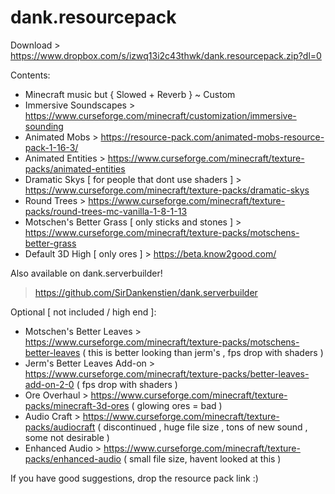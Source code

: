 # dank.resourcepack
Download > https://www.dropbox.com/s/izwq13i2c43thwk/dank.resourcepack.zip?dl=0

Contents:
- Minecraft music but { Slowed + Reverb } ~ Custom
- Immersive Soundscapes > https://www.curseforge.com/minecraft/customization/immersive-sounding
- Animated Mobs > https://resource-pack.com/animated-mobs-resource-pack-1-16-3/
- Animated Entities > https://www.curseforge.com/minecraft/texture-packs/animated-entities
- Dramatic Skys [ for people that dont use shaders ] > https://www.curseforge.com/minecraft/texture-packs/dramatic-skys
- Round Trees > https://www.curseforge.com/minecraft/texture-packs/round-trees-mc-vanilla-1-8-1-13
- Motschen's Better Grass [ only sticks and stones ] > https://www.curseforge.com/minecraft/texture-packs/motschens-better-grass
- Default 3D High [ only ores ] > https://beta.know2good.com/

Also available on dank.serverbuilder!
> https://github.com/SirDankenstien/dank.serverbuilder

Optional [ not included / high end ]:
- Motschen's Better Leaves > https://www.curseforge.com/minecraft/texture-packs/motschens-better-leaves ( this is better looking than jerm's , fps drop with shaders )
- Jerm's Better Leaves Add-on > https://www.curseforge.com/minecraft/texture-packs/better-leaves-add-on-2-0 ( fps drop with shaders )
- Ore Overhaul > https://www.curseforge.com/minecraft/texture-packs/minecraft-3d-ores ( glowing ores = bad )
- Audio Craft > https://www.curseforge.com/minecraft/texture-packs/audiocraft ( discontinued , huge file size , tons of new sound , some not desirable )
- Enhanced Audio > https://www.curseforge.com/minecraft/texture-packs/enhanced-audio ( small file size, havent looked at this )

If you have good suggestions, drop the resource pack link :)
